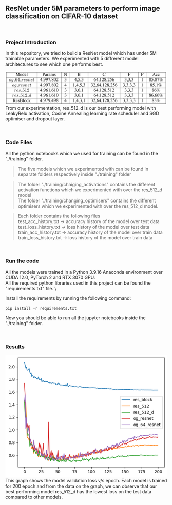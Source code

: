 ## ResNet under 5M parameters to perform image classification on CIFAR-10 dataset

<br>

### Project Introduction

In this repository, we tried to build a ResNet model which has under 5M trainable parameters. We experimented with 5 diffrerent model architectures to see which one performs best.

![alt text](model_summary.png "Title")
From our experimentation, res_512_d is our best performing model with LeakyRelu activation, Cosine Annealing learning rate scheduler and SGD optimiser and dropout layer.

<br>

### Code Files

All the python notebooks which we used for training can be found in the "./training" folder.

> The five models which we experimented with can be found in separate folders respectively inside "./training" folder <br>

> The folder "./training/chaiging_activations" contains the different activation functions which we experimented with over the res_512_d model \
> The folder "./training/changing_optimisers" contains the different optimisers which we experimented with over the res_512_d model. <br>

> Each folder contains the following files \
> test_acc_history.txt -> accuracy history of the model over test data \
> test_loss_history.txt -> loss history of the model over test data \
> train_acc_history.txt -> accuracy history of the model over train data \
> train_loss_history.txt -> loss history of the model over train data

<br>

### Run the code

All the models were trained in a Python 3.9.16 Anaconda environment over CUDA 12.0, PyTorch 2 and RTX 3070 GPU. \
All the required python libraries used in this project can be found the "requirements.txt" file. \

Install the requirements by running the following command:

```
pip install -r requirements.txt
```

Now you should be able to run all the jupyter notebooks inside the "./training" folder.

<br>

### Results

![alt text](model_loss.png "Loss v/s Epochs") \
This graph shows the model validation loss v/s epoch. Each model is trained for 200 epoch and from the data on the graph, we can observe that our best performing model res_512_d has the lowest loss on the test data compared to other models.
